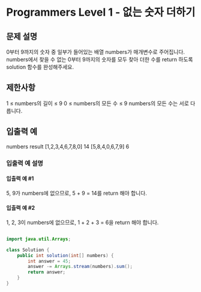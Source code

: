 # Programmers Level 1 - 없는 숫자 더하기

## 문제 설명
0부터 9까지의 숫자 중 일부가 들어있는 배열 numbers가 매개변수로 주어집니다. numbers에서 찾을 수 없는 0부터 9까지의 숫자를 모두 찾아 더한 수를 return 하도록 solution 함수를 완성해주세요.

## 제한사항
1 ≤ numbers의 길이 ≤ 9
0 ≤ numbers의 모든 수 ≤ 9
numbers의 모든 수는 서로 다릅니다.
## 입출력 예
numbers	result
[1,2,3,4,6,7,8,0]	14
[5,8,4,0,6,7,9]	6
### 입출력 예 설명

#### 입출력 예 #1
5, 9가 numbers에 없으므로, 5 + 9 = 14를 return 해야 합니다.

#### 입출력 예 #2
1, 2, 3이 numbers에 없으므로, 1 + 2 + 3 = 6을 return 해야 합니다.


```java

import java.util.Arrays;

class Solution {
    public int solution(int[] numbers) {
        int answer = 45;
        answer -= Arrays.stream(numbers).sum();
        return answer;
    }
}

```
